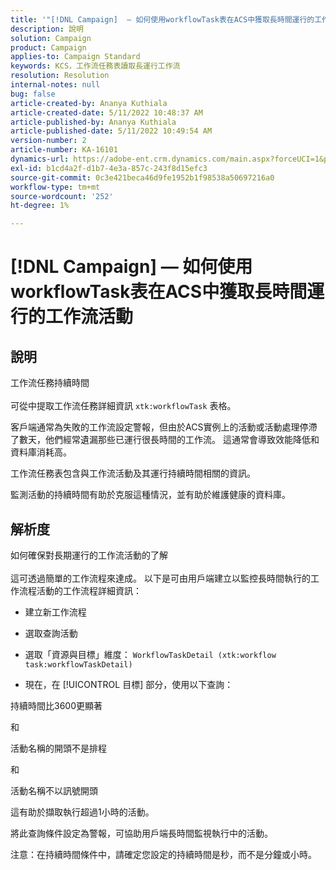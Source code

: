 ```yaml
---
title: '"[!DNL Campaign]  — 如何使用workflowTask表在ACS中獲取長時間運行的工作流活動」'
description: 說明
solution: Campaign
product: Campaign
applies-to: Campaign Standard
keywords: KCS，工作流任務表讀取長運行工作流
resolution: Resolution
internal-notes: null
bug: false
article-created-by: Ananya Kuthiala
article-created-date: 5/11/2022 10:48:37 AM
article-published-by: Ananya Kuthiala
article-published-date: 5/11/2022 10:49:54 AM
version-number: 2
article-number: KA-16101
dynamics-url: https://adobe-ent.crm.dynamics.com/main.aspx?forceUCI=1&pagetype=entityrecord&etn=knowledgearticle&id=d72bffe3-17d1-ec11-a7b5-0022480a8e40
exl-id: b1cd4a2f-d1b7-4e3a-857c-243f8d15efc3
source-git-commit: 0c3e421beca46d9fe1952b1f98538a50697216a0
workflow-type: tm+mt
source-wordcount: '252'
ht-degree: 1%

---
```


# [!DNL Campaign]  — 如何使用workflowTask表在ACS中獲取長時間運行的工作流活動

## 說明

工作流任務持續時間<br><br>
可從中提取工作流任務詳細資訊 `xtk:workflowTask` 表格。

客戶端通常為失敗的工作流設定警報，但由於ACS實例上的活動或活動處理停滯了數天，他們經常遺漏那些已運行很長時間的工作流。
這通常會導致效能降低和資料庫消耗高。


工作流任務表包含與工作流活動及其運行持續時間相關的資訊。

監測活動的持續時間有助於克服這種情況，並有助於維護健康的資料庫。


## 解析度

如何確保對長期運行的工作流活動的了解<br><br>
這可透過簡單的工作流程來達成。 以下是可由用戶端建立以監控長時間執行的工作流程活動的工作流程詳細資訊：

- 建立新工作流程

- 選取查詢活動

- 選取「資源與目標」維度： `WorkflowTaskDetail (xtk:workflow task:workflowTaskDetail)`

- 現在，在 [!UICONTROL 目標] 部分，使用以下查詢：

持續時間比3600更顯著

和

活動名稱的開頭不是排程

和

活動名稱不以訊號開頭



這有助於擷取執行超過1小時的活動。

將此查詢條件設定為警報，可協助用戶端長時間監視執行中的活動。

注意：在持續時間條件中，請確定您設定的持續時間是秒，而不是分鐘或小時。
